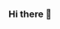 ### Hi there 👋

<!--
**Er1ckNh0/Er1ckNh0** is a ✨ _special_ ✨ repository because its `README.md` (this file) appears on your GitHub profile.

Here are some ideas to get you started:

👋 Hi, I’m @dinosoid
👀 I’m interested in Python, Javascript, HTML, CSS, PHP
🌱 I’m currently learning many datas
💞️ I’m looking to collaborate on community projects
- ⚡ Fun fact: ...
-->
